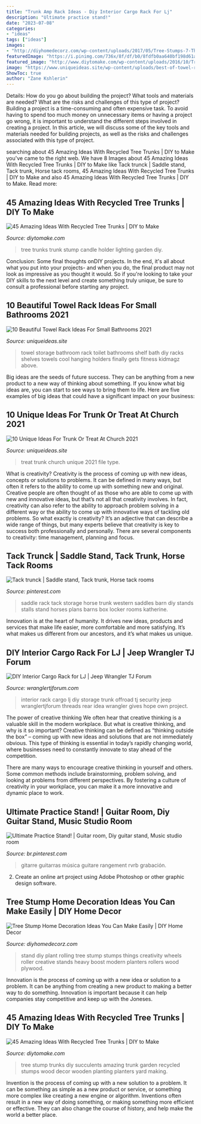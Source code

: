 ```yaml
---
title: "Trunk Amp Rack Ideas - Diy Interior Cargo Rack For Lj"
description: "Ultimate practice stand!"
date: "2023-07-08"
categories:
- "ideas"
tags: ["ideas"]
images:
- "http://diyhomedecorz.com/wp-content/uploads/2017/05/Tree-Stumps-7-The-ART-In-LIFE-.jpg"
featuredImage: "https://i.pinimg.com/736x/8f/df/b0/8fdfb0aa640bf198d61ad25e5ece7dd7.jpg"
featured_image: "http://www.diytomake.com/wp-content/uploads/2016/10/Tree-Trunk-Candle-Holder.jpg"
image: "https://www.uniqueideas.site/wp-content/uploads/best-of-towel-rack-ideas-for-bathroom-small-cool-racks-fitness-room.jpg"
ShowToc: true
author: "Zane Kshlerin"
---
```



Details: How do you go about building the project? What tools and materials are needed? What are the risks and challenges of this type of project?
Building a project is a time-consuming and often expensive task. To avoid having to spend too much money on unnecessary items or having a project go wrong, it is important to understand the different steps involved in creating a project. In this article, we will discuss some of the key tools and materials needed for building projects, as well as the risks and challenges associated with this type of project.

	

		
searching about 45 Amazing Ideas With Recycled Tree Trunks | DIY to Make you've came to the right web. We have 8 Images about 45 Amazing Ideas With Recycled Tree Trunks | DIY to Make like Tack trunck | Saddle stand, Tack trunk, Horse tack rooms, 45 Amazing Ideas With Recycled Tree Trunks | DIY to Make and also 45 Amazing Ideas With Recycled Tree Trunks | DIY to Make. Read more:
		
    
## 45 Amazing Ideas With Recycled Tree Trunks | DIY To Make

<img loading=lazy src="http://www.diytomake.com/wp-content/uploads/2016/10/Tree-Trunk-Candle-Holder.jpg" onerror="this.onerror=null;this.src='https://tse3.mm.bing.net/th?id=OIP.HSErTo63hs7CxRRxJrJMaQHaKm&amp;pid=15.1';" alt="45 Amazing Ideas With Recycled Tree Trunks | DIY to Make">

_Source: diytomake.com_

>tree trunks trunk stump candle holder lighting garden diy. 

	

Conclusion: Some final thoughts onDIY projects.
In the end, it's all about what you put into your projects- and when you do, the final product may not look as impressive as you thought it would. So if you're looking to take your DIY skills to the next level and create something truly unique, be sure to consult a professional before starting any project.

    
## 10 Beautiful Towel Rack Ideas For Small Bathrooms 2021

<img loading=lazy src="https://www.uniqueideas.site/wp-content/uploads/best-of-towel-rack-ideas-for-bathroom-small-cool-racks-fitness-room.jpg" onerror="this.onerror=null;this.src='https://tse3.mm.bing.net/th?id=OIP.v-zVkeDEHOJ7sL7I_xlKZAHaJ4&amp;pid=15.1';" alt="10 Beautiful Towel Rack Ideas For Small Bathrooms 2021">

_Source: uniqueideas.site_

>towel storage bathroom rack toilet bathrooms shelf bath diy racks shelves towels cool hanging holders finally gets fitness kidmagz above. 

	

Big ideas are the seeds of future success. They can be anything from a new product to a new way of thinking about something. If you know what big ideas are, you can start to see ways to bring them to life. Here are five examples of big ideas that could have a significant impact on your business:

    
## 10 Unique Ideas For Trunk Or Treat At Church 2021

<img loading=lazy src="https://www.uniqueideas.site/wp-content/uploads/future-non-scary-trunk-or-treat-ideas-3.jpg" onerror="this.onerror=null;this.src='https://tse2.mm.bing.net/th?id=OIP.CMQsbbCpa4zqbC5ePw7xSgHaJ4&amp;pid=15.1';" alt="10 Unique Ideas For Trunk Or Treat At Church 2021">

_Source: uniqueideas.site_

>treat trunk church unique 2021 file type. 

	

What is creativity?
Creativity is the process of coming up with new ideas, concepts or solutions to problems. It can be defined in many ways, but often it refers to the ability to come up with something new and original. Creative people are often thought of as those who are able to come up with new and innovative ideas, but that’s not all that creativity involves. In fact, creativity can also refer to the ability to approach problem solving in a different way or the ability to come up with innovative ways of tackling old problems.
So what exactly is creativity? It’s an adjective that can describe a wide range of things, but many experts believe that creativity is key to success both professionally and personally. There are several components to creativity: time management, planning and focus.

    
## Tack Trunck | Saddle Stand, Tack Trunk, Horse Tack Rooms

<img loading=lazy src="https://i.pinimg.com/736x/33/21/fe/3321fe71aa4176a23ec64376f26d5168.jpg" onerror="this.onerror=null;this.src='https://tse1.mm.bing.net/th?id=OIP.Y5NOk-7HR-EX4O2PxTZqSwHaJ4&amp;pid=15.1';" alt="Tack trunck | Saddle stand, Tack trunk, Horse tack rooms">

_Source: pinterest.com_

>saddle rack tack storage horse trunk western saddles barn diy stands stalls stand horses plans barns box locker rooms katherine. 

	

Innovation is at the heart of humanity. It drives new ideas, products and services that make life easier, more comfortable and more satisfying. It’s what makes us different from our ancestors, and it’s what makes us unique.

    
## DIY Interior Cargo Rack For LJ | Jeep Wrangler TJ Forum

<img loading=lazy src="https://wranglertjforum.com/attachments/lj-interior-cargo-rack-loaded-for-offroad-day-run-jpg.40766/" onerror="this.onerror=null;this.src='https://tse4.mm.bing.net/th?id=OIP.mP-QUnoElibb3Q3QOe3-GwHaFj&amp;pid=15.1';" alt="DIY Interior Cargo Rack for LJ | Jeep Wrangler TJ Forum">

_Source: wranglertjforum.com_

>interior rack cargo lj diy storage trunk offroad tj security jeep wranglertjforum threads rear idea wrangler gives hope own project. 

	

The power of creative thinking
We often hear that creative thinking is a valuable skill in the modern workplace. But what is creative thinking, and why is it so important?
Creative thinking can be defined as “thinking outside the box” – coming up with new ideas and solutions that are not immediately obvious. This type of thinking is essential in today’s rapidly changing world, where businesses need to constantly innovate to stay ahead of the competition.

There are many ways to encourage creative thinking in yourself and others. Some common methods include brainstorming, problem solving, and looking at problems from different perspectives. By fostering a culture of creativity in your workplace, you can make it a more innovative and dynamic place to work.

    
## Ultimate Practice Stand! | Guitar Room, Diy Guitar Stand, Music Studio Room

<img loading=lazy src="https://i.pinimg.com/736x/8f/df/b0/8fdfb0aa640bf198d61ad25e5ece7dd7.jpg" onerror="this.onerror=null;this.src='https://tse1.mm.bing.net/th?id=OIP.kibraGZKaLTda6SLiG7fxAHaMc&amp;pid=15.1';" alt="Ultimate Practice Stand! | Guitar room, Diy guitar stand, Music studio room">

_Source: br.pinterest.com_

>gitarre guitarras música guitare rangement rvrb grabación. 

	

2. Create an online art project using Adobe Photoshop or other graphic design software.

    
## Tree Stump Home Decoration Ideas You Can Make Easily | DIY Home Decor

<img loading=lazy src="http://diyhomedecorz.com/wp-content/uploads/2017/05/Tree-Stumps-7-The-ART-In-LIFE-.jpg" onerror="this.onerror=null;this.src='https://tse3.mm.bing.net/th?id=OIP.1gwT_lDYhGihQS6BLIZixwHaLG&amp;pid=15.1';" alt="Tree Stump Home Decoration Ideas You Can Make Easily | DIY Home Decor">

_Source: diyhomedecorz.com_

>stand diy plant rolling tree stump stumps things creativity wheels roller creative stands heavy boost modern planters rollers wood plywood. 

	

Innovation is the process of coming up with a new idea or solution to a problem. It can be anything from creating a new product to making a better way to do something. Innovation is important because it can help companies stay competitive and keep up with the Joneses.

    
## 45 Amazing Ideas With Recycled Tree Trunks | DIY To Make

<img loading=lazy src="http://www.diytomake.com/wp-content/uploads/2016/10/DIY-Tree-Stump-Garden.jpg" onerror="this.onerror=null;this.src='https://tse3.mm.bing.net/th?id=OIP.nHePgoSrC30lPJ8Mk9UT3QHaIz&amp;pid=15.1';" alt="45 Amazing Ideas With Recycled Tree Trunks | DIY to Make">

_Source: diytomake.com_

>tree stump trunks diy succulents amazing trunk garden recycled stumps wood decor wooden planting planters yard making. 

	

Invention is the process of coming up with a new solution to a problem. It can be something as simple as a new product or service, or something more complex like creating a new engine or algorithm. Inventions often result in a new way of doing something, or making something more efficient or effective. They can also change the course of history, and help make the world a better place.

